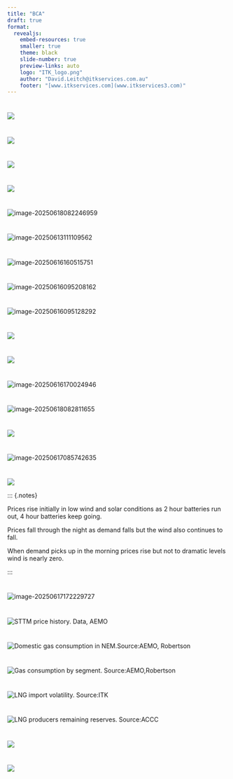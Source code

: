 ```yaml
---
title: "BCA"
draft: true
format:
  revealjs:  
    embed-resources: true
    smaller: true
    theme: black
    slide-number: true
    preview-links: auto
    logo: "ITK_logo.png"
    author: "David.Leitch@itkservices.com.au"
    footer: "[www.itkservices.com](www.itkservices3.com)"
---
```


# 

![](../media/image-20250402093453836.png)

#

![](../media/image-20250316132144087.png)

#
![](../media/image-20250315170256045.png)

#

![](../media/image-20250315170331840.png)

#

![image-20250618082246959](../media/image-20250618082246959.png)

# 

![image-20250613111109562](../media/image-20250613111109562.png)

#

![image-20250616160515751](../media/image-20250616160515751.png)

#

![image-20250616095208162](../media/image-20250616095208162.png)

#

![image-20250616095128292](../media/image-20250616095128292.png)

#

![](../media/image-20250402125829250.png)

# 

![](../media/image-20250403085851367.png)

#

![image-20250616170024946](../media/image-20250616170024946.png)

#

![image-20250618082811655](../media/image-20250618082811655.png)

#

![](../media/image-20250404121117520.png)

#

![image-20250617085742635](../media/image-20250617085742635.png)

#

![](../media/image-20250404133308144.png)

::: {.notes}  

Prices rise initially in low wind and solar conditions as 2 hour batteries run out, 4 hour batteries keep going. 

Prices fall through the night as demand falls but the wind also continues to fall.

When demand picks up in the morning  prices rise but not to dramatic levels wind is nearly zero. 

:::

#

![image-20250617172229727](../media/image-20250617172229727.png)

#

![STTM price history. Data, AEMO](../media/image-20250518205635514.png)

#

![Domestic gas consumption in NEM.Source:AEMO, Robertson](../media/image-20250512211952865.png)

#

![Gas consumption by segment. Source:AEMO,Robertson](../media/image-20250512214029909.png)

 

#

![LNG import volatility. Source:ITK](../media/image-20250419164412026.png)

#

![LNG producers remaining reserves. Source:ACCC](../media/image-20250501121303237.png)

#

![](../media/image-20250316194609251.png)

#

![](../media/image-20250311171642719.png)